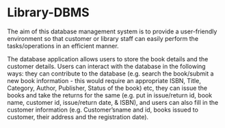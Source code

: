 # Library-DBMS

The aim of this database management system is to provide a user-friendly environment so that customer or library staff can easily perform the tasks/operations in an efficient manner.

The database application allows users to store the book details and the customer details. Users can interact with the database in the following ways: they can contribute
to the database (e.g. search the book/submit a new book information - this would require an appropriate ISBN, Title, Category, Author, Publisher, Status of the book) etc, they can issue the books and take the returns for the same (e.g. put in issue/return id, book name, customer id, issue/return date, & ISBN), and users can also fill in the customer information (e.g. Customer’sname and id, books issued to customer, their address and the registration date).
